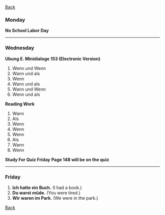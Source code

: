 
[Back](../Index.md)

### Monday

**No School Labor Day**

****

### Wednesday

**Ubung E. Minidialoge 153 (Electronic Version)** 

1.  Wenn und Wenn
2. Wann und als
3. Wenn
4. Wann und als
5. Wann und Wenn
6. Wenn und als

**Reading Work**
1.  Wann
2. Als
3. Wenn
4. Wenn
5. Wenn
6. Als
7. Wann
8. Wenn


**Study For Quiz Friday**
**Page 148 will be on the quiz**

****

### Friday

1. **Ich hatte ein Buch.** (I had a book.)
2. **Du warst müde.** (You were tired.)
3. **Wir waren im Park.** (We were in the park.)

[Back](../Index.md)
